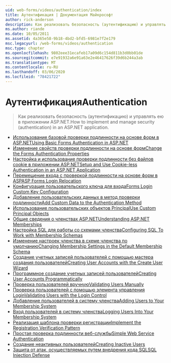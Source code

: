 ```yaml
---
uid: web-forms/videos/authentication/index
title: Аутентификация | Документация Майкрософт
author: rick-anderson
description: Как реализовать безопасность (аутентификацию) и управлять ею в приложении ASP.NET.
ms.author: riande
ms.date: 10/05/2011
ms.assetid: 4a365e58-9b18-4bd2-bfd5-6981e7f2e179
msc.legacyurl: /web-forms/videos/authentication
msc.type: chapter
ms.openlocfilehash: 9802eee31ecafeb17a09d6c154d811b3d0bb01de
ms.sourcegitcommit: e7e91932a6e91a63e2e46417626f39d6b244a3ab
ms.translationtype: MT
ms.contentlocale: ru-RU
ms.lasthandoff: 03/06/2020
ms.locfileid: "78421722"
---
```

# <a name="authentication"></a><span data-ttu-id="4a53a-103">Аутентификация</span><span class="sxs-lookup"><span data-stu-id="4a53a-103">Authentication</span></span>

> <span data-ttu-id="4a53a-104">Как реализовать безопасность (аутентификацию) и управлять ею в приложении ASP.NET.</span><span class="sxs-lookup"><span data-stu-id="4a53a-104">How to implement and manage security (authentication) in an ASP.NET application.</span></span>

- [<span data-ttu-id="4a53a-105">Использование базовой проверки подлинности на основе форм в ASP.NET</span><span class="sxs-lookup"><span data-stu-id="4a53a-105">Using Basic Forms Authentication in ASP.NET</span></span>](using-basic-forms-authentication-in-aspnet.md)
- [<span data-ttu-id="4a53a-106">Изменение свойств проверки подлинности на основе форм</span><span class="sxs-lookup"><span data-stu-id="4a53a-106">Change the Forms Authentication Properties</span></span>](how-to-change-the-forms-authentication-properties.md)
- [<span data-ttu-id="4a53a-107">Настройка и использование проверки подлинности без файлов cookie в приложении ASP.NET</span><span class="sxs-lookup"><span data-stu-id="4a53a-107">Setup and Use Cookie-less Authentication in an ASP.NET Application</span></span>](how-to-setup-and-use-cookie-less-authentication-in-an-aspnet-application.md)
- [<span data-ttu-id="4a53a-108">Перемещение входа с проверкой подлинности на основе форм в ASP</span><span class="sxs-lookup"><span data-stu-id="4a53a-108">ASP Forms Login Relocation</span></span>](asp-forms-login-relocation.md)
- [<span data-ttu-id="4a53a-109">Конфигурация пользовательского ключа для входа</span><span class="sxs-lookup"><span data-stu-id="4a53a-109">Forms Login Custom Key Configuration</span></span>](forms-login-custom-key-configuration.md)
- [<span data-ttu-id="4a53a-110">Добавление пользовательских данных в метод проверки подлинности</span><span class="sxs-lookup"><span data-stu-id="4a53a-110">Add Custom Data to the Authentication Method</span></span>](add-custom-data-to-the-authentication-method.md)
- [<span data-ttu-id="4a53a-111">Использование пользовательских объектов Principal</span><span class="sxs-lookup"><span data-stu-id="4a53a-111">Use Custom Principal Objects</span></span>](use-custom-principal-objects.md)
- [<span data-ttu-id="4a53a-112">Общие сведения о членствах ASP.NET</span><span class="sxs-lookup"><span data-stu-id="4a53a-112">Understanding ASP.NET Memberships</span></span>](understanding-aspnet-memberships.md)
- [<span data-ttu-id="4a53a-113">Настройка SQL для работы со схемами членства</span><span class="sxs-lookup"><span data-stu-id="4a53a-113">Configuring SQL To Work with Membership Schemas</span></span>](configuring-sql-to-work-with-membership-schemas.md)
- [<span data-ttu-id="4a53a-114">Изменение настроек членства в схеме членства по умолчанию</span><span class="sxs-lookup"><span data-stu-id="4a53a-114">Changing Membership Settings in the Default Membership Schema</span></span>](changing-membership-settings-in-the-default-membership-schema.md)
- [<span data-ttu-id="4a53a-115">Создание учетных записей пользователей с помощью мастера создания пользователей</span><span class="sxs-lookup"><span data-stu-id="4a53a-115">Creating User Accounts with the Create User Wizard</span></span>](creating-user-accounts-with-the-create-user-wizard.md)
- [<span data-ttu-id="4a53a-116">Программное создание учетных записей пользователей</span><span class="sxs-lookup"><span data-stu-id="4a53a-116">Creating User Accounts Programmatically</span></span>](creating-user-accounts-programmatically.md)
- [<span data-ttu-id="4a53a-117">Проверка пользователей вручную</span><span class="sxs-lookup"><span data-stu-id="4a53a-117">Validating Users Manually</span></span>](validating-users-manually.md)
- [<span data-ttu-id="4a53a-118">Проверка пользователей с помощью элемента управления Login</span><span class="sxs-lookup"><span data-stu-id="4a53a-118">Validating Users with the Login Control</span></span>](validating-users-with-the-login-control.md)
- [<span data-ttu-id="4a53a-119">Добавление пользователей в систему членства</span><span class="sxs-lookup"><span data-stu-id="4a53a-119">Adding Users to Your Membership System</span></span>](adding-users-to-your-membership-system.md)
- [<span data-ttu-id="4a53a-120">Вход пользователей в систему членства</span><span class="sxs-lookup"><span data-stu-id="4a53a-120">Logging Users Into Your Membership System</span></span>](logging-users-into-your-membership-system.md)
- [<span data-ttu-id="4a53a-121">Реализация шаблона проверки регистрации</span><span class="sxs-lookup"><span data-stu-id="4a53a-121">Implement the Registration Verification Pattern</span></span>](implement-the-registration-verification-pattern.md)
- [<span data-ttu-id="4a53a-122">Простая проверка подлинности веб-службы</span><span class="sxs-lookup"><span data-stu-id="4a53a-122">Simple Web Service Authentication</span></span>](simple-web-service-authentication.md)
- [<span data-ttu-id="4a53a-123">Создание неактивных пользователей</span><span class="sxs-lookup"><span data-stu-id="4a53a-123">Creating Inactive Users</span></span>](creating-inactive-users.md)
- [<span data-ttu-id="4a53a-124">Защита от атак, осуществляемых путем внедрения кода SQL</span><span class="sxs-lookup"><span data-stu-id="4a53a-124">SQL Injection Defense</span></span>](sql-injection-defense.md)
